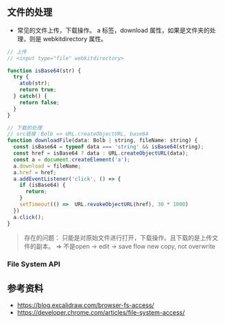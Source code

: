 ## 文件的处理

- 常见的文件上传，下载操作。
  a 标签，download 属性，如果是文件夹的处理，则是 webkitdirectory 属性。

```javascript
// 上传
// <input type="file" webkitdirectory>

function isBase64(str) {
  try {
    atob(str);
    return true;
  } catch() {
    return false;
  }
}

// 下载的处理
// src链接：Bolb => URL.createObjectURL, base64
function downloadFile(data: Bolb | string, fileName: string) {
  const isBase64 = typeof data === 'string' && isBase64(string);
  const href = isBase64 ? data : URL.createObjectURL(data);
  const a = document.createElement('a');
  a.download = fileName;
  a.href = href;
  a.addEventListener('click', () => {
    if (isBase64) {
      return;
    }
    setTimeout(() =>  URL.revokeObjectURL(href), 30 * 1000)
  })
  a.click();
}
```

> 存在的问题： 只能是对原始文件进行打开，下载操作。且下载的是上传文件的副本。 => 不是open -> edit -> save flow
> new copy, not overwrite

### File System API

## 参考资料

- https://blog.excalidraw.com/browser-fs-access/
- https://developer.chrome.com/articles/file-system-access/
